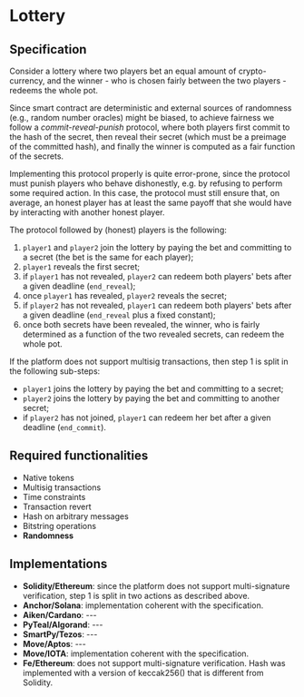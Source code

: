 # Lottery

## Specification

Consider a lottery where two players bet an equal amount of crypto-currency, and the winner - who is chosen fairly between the two players - redeems the whole pot.

Since smart contract are deterministic and external sources of randomness (e.g., random number oracles) might be biased, to achieve fairness we follow a *commit-reveal-punish* protocol, where both players first commit to the hash of the secret, then reveal their secret (which must be a preimage of the committed hash), and finally the winner is computed as a fair function of the secrets.

Implementing this protocol properly is quite error-prone, since the protocol must punish players who behave dishonestly, e.g. by refusing to perform some required action. In this case, the protocol must still ensure that, on average, an honest player has at least the same payoff that she would have by interacting with another honest player. 

The protocol followed by (honest) players is the following:
1. `player1` and `player2` join the lottery by paying the bet and committing to a secret (the bet is the same for each player);
2. `player1` reveals the first secret;
3. if `player1` has not revealed, `player2` can redeem both players' bets after a given deadline (`end_reveal`); 
4. once `player1` has revealed, `player2` reveals the secret;
5. if `player2` has not revealed, `player1` can redeem both players' bets after a given deadline (`end_reveal` plus a fixed constant);
6. once both secrets have been revealed, the winner, who is fairly determined as a function of the two revealed secrets, can redeem the whole pot.

If the platform does not support multisig transactions, then step 1 is split in the following sub-steps: 
- `player1` joins the lottery by paying the bet and committing to a secret;
- `player2` joins the lottery by paying the bet and committing to another secret;
- if `player2` has not joined, `player1` can redeem her bet after a given deadline (`end_commit`).

## Required functionalities

- Native tokens
- Multisig transactions
- Time constraints
- Transaction revert
- Hash on arbitrary messages
- Bitstring operations
- **Randomness**

## Implementations

- **Solidity/Ethereum**: since the platform does not support multi-signature verification, step 1 is split in two actions as described above.
- **Anchor/Solana**: implementation coherent with the specification.
- **Aiken/Cardano**: ---
- **PyTeal/Algorand**: ---
- **SmartPy/Tezos**: ---
- **Move/Aptos**: ---
- **Move/IOTA**: implementation coherent with the specification.
- **Fe/Ethereum**: does not support multi-signature verification. Hash was implemented with a version of keccak256() that is different from Solidity.